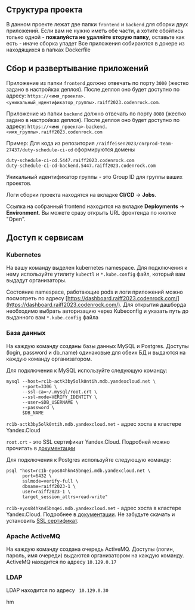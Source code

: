 ## Структура проекта
В данном проекте лежат две папки `frontend` и `backend` для сборки двух приложений. Если вам не нужно иметь обе части, а хотите обойтись только одной - **пожалуйста не удаляйте вторую папку**, оставьте как есть - иначе сборка упадет
Все приложения собираются в докере из находящихся в папках Dockerfile

## Сбор и развертывание приложений
Приложение из папки `frontend` должно отвечать по порту `3000` (жестко задано в настройках деплоя). После деплоя оно будет доступно по адресу: `https://<имя_проекта>.<уникальный_идентификатор_группы>.raiff2023.codenrock.com`.

Приложение из папки `backend` должно отвечать по порту `8080` (жестко задано в настройках деплоя). После деплоя оно будет доступно по адресу: `https://<имя_проекта>-backend.<имя_группы>.raiff2023.codenrock.com`

Пример: Для кода из репозитория `/raiffeisen2023/cnrprod-team-27437/duty-schedule-ci-cd` сформируются домены

```
duty-schedule-ci-cd.5447.raiff2023.codenrock.com
duty-schedule-ci-cd-backend.5447.raiff2023.codenrock.com
```


Уникальный идентификатор группы - это Group ID для группы ваших проектов.

Логи сборки проекта находятся на вкладке **CI/CD** -> **Jobs**.

Ссылка на собранный frontend находится на вкладке **Deployments** -> **Environment**. Вы можете сразу открыть URL фронтенда по кнопке "Open".

## Доступ к сервисам

### Kubernetes
На вашу команду выделен kubernetes namespace. Для подключения к нему используйте утилиту `kubectl` и `*.kube.config` файл, который вам выдадут организаторы.

Состояние namespace, работающие pods и логи приложений можно посмотреть по адресу [https://dashboard.raiff2023.codenrock.com/](https://dashboard.raiff2023.codenrock.com/). Для открытия дашборда необходимо выбрать авторизацию через Kubeconfig и указать путь до выданного вам `*.kube.config` файла

### База данных
На каждую команду созданы базы данных MySQL и Postgres. Доступы (login, password и db_name) одинаковые для обеих БД и выдаются на каждую команду организатором.

Для подключения к MySQL используйте следующую команду:
```
mysql --host=rc1b-actk3by5olk0ntih.mdb.yandexcloud.net \
      --port=3306 \
      --ssl-ca=~/.mysql/root.crt \
      --ssl-mode=VERIFY_IDENTITY \
      --user=$DB_USERNAME \
      --password \
      $DB_NAME
```
`rc1b-actk3by5olk0ntih.mdb.yandexcloud.net` - адрес хоста в кластере Yandex.Cloud

`root.crt` - это SSL сертификат Yandex.Cloud. Подробней можно прочитать в [документации](https://cloud.yandex.ru/docs/managed-mysql/operations/connect#get-ssl-cert)

Для подключения к Postgres используйте следующую команду:
```
psql "host=rc1b-eyos84hkn45bnqei.mdb.yandexcloud.net \
      port=6432 \
      sslmode=verify-full \
      dbname=raiff2023-1 \
      user=raiff2023-1 \
      target_session_attrs=read-write"
```
`rc1b-eyos84hkn45bnqei.mdb.yandexcloud.net` - адрес хоста в кластере Yandex.Cloud. Подробнее в [документации](https://cloud.yandex.ru/docs/managed-postgresql/). Не забудьте скачать и установить [SSL сертификат](https://cloud.yandex.ru/docs/managed-postgresql/operations/connect#get-ssl-cert).

### Apache ActiveMQ
На каждую команду создана очередь ActiveMQ. Доступы (логин, пароль, имя очереди) выдаются организатором на каждую команду. ActiveMQ находится по адресу `10.129.0.17`

### LDAP
LDAP находится по адресу ` 10.129.0.30`

hm
